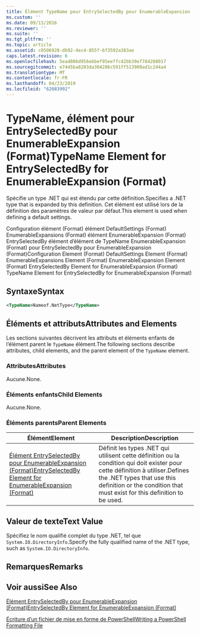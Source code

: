 ```yaml
---
title: Élément TypeName pour EntrySelectedBy pour EnumerableExpansion (Format) | Microsoft Docs
ms.custom: ''
ms.date: 09/13/2016
ms.reviewer: ''
ms.suite: ''
ms.tgt_pltfrm: ''
ms.topic: article
ms.assetid: c0506928-db92-4ec4-855f-6f3592a383ae
caps.latest.revision: 6
ms.openlocfilehash: 5ead806d956ebbef95eeffc42bb39ef784208017
ms.sourcegitcommit: e7445ba8203da304286c591ff513900ad1c244a4
ms.translationtype: MT
ms.contentlocale: fr-FR
ms.lasthandoff: 04/23/2019
ms.locfileid: "62083992"
---
```

# <a name="typename-element-for-entryselectedby-for-enumerableexpansion-format"></a><span data-ttu-id="1ba90-102">TypeName, élément pour EntrySelectedBy pour EnumerableExpansion (Format)</span><span class="sxs-lookup"><span data-stu-id="1ba90-102">TypeName Element for EntrySelectedBy for EnumerableExpansion (Format)</span></span>

<span data-ttu-id="1ba90-103">Spécifie un type .NET qui est étendu par cette définition.</span><span class="sxs-lookup"><span data-stu-id="1ba90-103">Specifies a .NET type that is expanded by this definition.</span></span> <span data-ttu-id="1ba90-104">Cet élément est utilisé lors de la définition des paramètres de valeur par défaut.</span><span class="sxs-lookup"><span data-stu-id="1ba90-104">This element is used when defining a default settings.</span></span>

<span data-ttu-id="1ba90-105">Configuration élément (Format) élément DefaultSettings (Format) EnumerableExpansions (Format) élément EnumerableExpansion (Format) EntrySelectedBy élément d’élément de TypeName EnumerableExpansion (Format) pour EntrySelectedBy pour EnumerableExpansion (Format)</span><span class="sxs-lookup"><span data-stu-id="1ba90-105">Configuration Element (Format) DefaultSettings Element (Format) EnumerableExpansions Element (Format) EnumerableExpansion Element (Format) EntrySelectedBy Element for EnumerableExpansion (Format) TypeName Element for EntrySelectedBy for EnumerableExpansion (Format)</span></span>

## <a name="syntax"></a><span data-ttu-id="1ba90-106">Syntaxe</span><span class="sxs-lookup"><span data-stu-id="1ba90-106">Syntax</span></span>

```xml
<TypeName>Nameof.NetType</TypeName>

```

## <a name="attributes-and-elements"></a><span data-ttu-id="1ba90-107">Éléments et attributs</span><span class="sxs-lookup"><span data-stu-id="1ba90-107">Attributes and Elements</span></span>

<span data-ttu-id="1ba90-108">Les sections suivantes décrivent les attributs et éléments enfants de l’élément parent le `TypeName` élément.</span><span class="sxs-lookup"><span data-stu-id="1ba90-108">The following sections describe attributes, child elements, and the parent element of the `TypeName` element.</span></span>

### <a name="attributes"></a><span data-ttu-id="1ba90-109">Attributes</span><span class="sxs-lookup"><span data-stu-id="1ba90-109">Attributes</span></span>

<span data-ttu-id="1ba90-110">Aucune.</span><span class="sxs-lookup"><span data-stu-id="1ba90-110">None.</span></span>

### <a name="child-elements"></a><span data-ttu-id="1ba90-111">Éléments enfants</span><span class="sxs-lookup"><span data-stu-id="1ba90-111">Child Elements</span></span>

<span data-ttu-id="1ba90-112">Aucune.</span><span class="sxs-lookup"><span data-stu-id="1ba90-112">None.</span></span>

### <a name="parent-elements"></a><span data-ttu-id="1ba90-113">Éléments parents</span><span class="sxs-lookup"><span data-stu-id="1ba90-113">Parent Elements</span></span>

|<span data-ttu-id="1ba90-114">Élément</span><span class="sxs-lookup"><span data-stu-id="1ba90-114">Element</span></span>|<span data-ttu-id="1ba90-115">Description</span><span class="sxs-lookup"><span data-stu-id="1ba90-115">Description</span></span>|
|-------------|-----------------|
|[<span data-ttu-id="1ba90-116">Élément EntrySelectedBy pour EnumerableExpansion (Format)</span><span class="sxs-lookup"><span data-stu-id="1ba90-116">EntrySelectedBy Element for EnumerableExpansion (Format)</span></span>](./entryselectedby-element-for-enumerableexpansion-format.md)|<span data-ttu-id="1ba90-117">Définit les types .NET qui utilisent cette définition ou la condition qui doit exister pour cette définition à utiliser.</span><span class="sxs-lookup"><span data-stu-id="1ba90-117">Defines the .NET types that use this definition or the condition that must exist for this definition to be used.</span></span>|

## <a name="text-value"></a><span data-ttu-id="1ba90-118">Valeur de texte</span><span class="sxs-lookup"><span data-stu-id="1ba90-118">Text Value</span></span>

<span data-ttu-id="1ba90-119">Spécifiez le nom qualifié complet du type .NET, tel que `System.IO.DirectoryInfo`.</span><span class="sxs-lookup"><span data-stu-id="1ba90-119">Specify the fully qualified name of the .NET type, such as `System.IO.DirectoryInfo`.</span></span>

## <a name="remarks"></a><span data-ttu-id="1ba90-120">Remarques</span><span class="sxs-lookup"><span data-stu-id="1ba90-120">Remarks</span></span>

## <a name="see-also"></a><span data-ttu-id="1ba90-121">Voir aussi</span><span class="sxs-lookup"><span data-stu-id="1ba90-121">See Also</span></span>

[<span data-ttu-id="1ba90-122">Élément EntrySelectedBy pour EnumerableExpansion (Format)</span><span class="sxs-lookup"><span data-stu-id="1ba90-122">EntrySelectedBy Element for EnumerableExpansion (Format)</span></span>](./entryselectedby-element-for-enumerableexpansion-format.md)

[<span data-ttu-id="1ba90-123">Écriture d’un fichier de mise en forme de PowerShell</span><span class="sxs-lookup"><span data-stu-id="1ba90-123">Writing a PowerShell Formatting File</span></span>](./writing-a-powershell-formatting-file.md)

